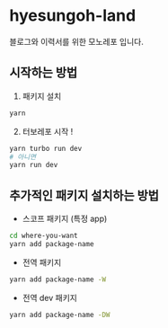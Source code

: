 # hyesungoh-land

블로그와 이력서를 위한 모노레포 입니다.

## 시작하는 방법

1. 패키지 설치

```bash
yarn
```

2. 터보레포 시작 !

```bash
yarn turbo run dev
# 아니면
yarn run dev
```

## 추가적인 패키지 설치하는 방법

- 스코프 패키지 (특정 app)

```bash
cd where-you-want
yarn add package-name
```

- 전역 패키지

```bash
yarn add package-name -W
```

- 전역 dev 패키지

```bash
yarn add package-name -DW
```

